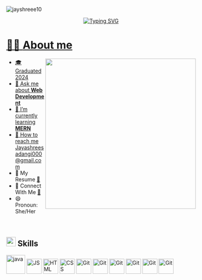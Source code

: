 <p align=""> <img src="https://komarev.com/ghpvc/?username=jayshreee10&label=Profile%20views&color=0e75b6&style=flat" alt="jayshreee10" /> </p>

<p align="center">
<a href="https://git.io/typing-svg"><img src="https://readme-typing-svg.demolab.com?font=Georgia&weight=800&pause=1000&size=40&color=FFFFF&width=370&height=80&lines= <Hello World 👋🏻 />" alt="Typing SVG"/</a></p>   

# 👩‍🎓 **About me** 
 <picture> <img align="right" src="https://mir-s3-cdn-cf.behance.net/project_modules/disp/601014116770475.6068beff4640a.gif" width = 400px ></picture>

- 🎓 Graduated 2024
- 💬 Ask me about **Web Development**
- 🌱 I’m currently learning **MERN**
- 📩 How to reach me Jayashreesadangi000@gmail.com
- 📄 My Resume [🔗](https://drive.google.com/file/d/1hIycOLzGAzeEDCa_eQwWQ-kizkM8c7FP/view?usp=drive_link)
- 🤝 Connect With Me [🔗](https://drive.google.com/file/d/1pbrXe9FRkD7-Yoho_8RpDr2VKN3qLt7A/view?usp=drive_link)
- 😄 Pronoun: She/Her
<br>


## <img src="https://media2.giphy.com/media/QssGEmpkyEOhBCb7e1/giphy.gif?cid=ecf05e47a0n3gi1bfqntqmob8g9aid1oyj2wr3ds3mg700bl&rid=giphy.gif" width ="25"><b> Skills</b>

<p align="center">
  
   <img src="https://raw.githubusercontent.com/bablubambal/All_logo_and_pictures/1ac69ce5fbc389725f16f989fa53c62d6e1b4883/programming%20languages/java.svg" alt="java" height="50" width="50" title= "JAVA"/>                              <img src="https://user-images.githubusercontent.com/64439609/212556085-e6f8391a-6f25-43d5-8bfe-818167047cfb.png" width="40" height="40" alt="JS" title= "JavaScript"/>                  <img src="https://user-images.githubusercontent.com/64439609/212556407-f122dc0e-901c-4df7-960f-29a3b52c5349.png" width="40" height="40" alt="HTML" title= "HTML" />              <img src="https://user-images.githubusercontent.com/64439609/212556203-47a51702-fec1-4275-bafb-6afdea15b092.png" width="40" height="40" alt="CSS" title= "CSS" />               <img src="https://user-images.githubusercontent.com/64439609/212556741-81407849-82c8-4926-854f-820e8a644375.png" width="40" height="40" alt="Git" title= "GitHub"/>                 <img src="https://user-images.githubusercontent.com/64439609/212556802-77a65ec1-aa71-4272-b603-1a57d1914678.png" width="40" height="40" alt="Git" title= "VS Code" />             <img src="https://github.com/jayshreee10/jayshreee10/assets/155508849/8125cef7-3847-406c-9ea9-d97a51be4a44" width="40" height="40" alt="Git" title= "React"/>      <img src="https://www.vectorlogo.zone/logos/figma/figma-icon.svg" width="40" height="40" alt="Git" title= "Figma"/>  <img src="https://github.com/jayshreee10/jayshreee10/assets/155508849/ebdc08c6-8e58-429d-ba47-a02883a16894" width="40" height="40" alt="Git" title= "Firebase"/> 
    <img src="https://github.com/jayshreee10/jayshreee10/assets/155508849/1905bfed-9754-474c-9374-88b9e653bdd5" width="40" height="40" alt="Git" title= "Selenium"/> 
    





